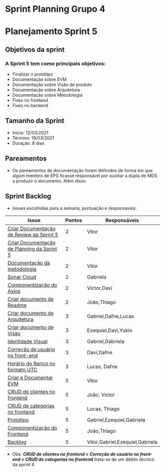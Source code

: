 # Sprint Planning Grupo 4

# Planejamento Sprint 5

## Objetivos da sprint

### A Sprint 5 tem como principais objetivos: 

- Finalizar o protótipo
- Documentação sobre EVM
- Documentação sobre Visão de produto
- Documentação sobre Arquitetura
- Documentação sobre Metodologia
- Fixes no frontend
- Fixes no backend

## Tamanho da Sprint

- Início: 12/03/2021
- Término: 19/03/2021
- Duração: 8 dias

## Pareamentos

- Os pareamentos de documentação foram definidos de forma em que algum membro de EPS ficasse responsável por auxiliar 
a dupla de MDS a produzir o documento. Além disso

## Sprint Backlog

- Issues escolhidas para a semana, pontuação e responsaveis:

|Issue|Pontos|Responsáveis|
|--|--|--|
|[Criar Documentação de Review da Sprint 5]("https://github.com/fga-eps-mds/2020-2-G4/issues/83")|2|Vitor|
|[Criar Documentação de Planning da Sprint 5]("https://github.com/fga-eps-mds/2020-2-G4/issues/82")|2|Vitor|
|[Documentação da metodologia]("https://github.com/fga-eps-mds/2020-2-G4/issues/79")|2|Vitor|
|[Sonar Cloud]("https://github.com/fga-eps-mds/2020-2-G4/issues/78")|2|Gabriela|
|[Componentização do Axios]("https://github.com/fga-eps-mds/2020-2-G4/issues/80")|2|Victor,Davi|
|[Criar documento de Readme]("https://github.com/fga-eps-mds/2020-2-G4/issues/87")|2|João,Thiago|
|[Criar documento de Arquitetura]("https://github.com/fga-eps-mds/2020-2-G4/issues/81")|3|Gabriel,Dafne,Lucas|
|[Criar documento de Visão]("https://github.com/fga-eps-mds/2020-2-G4/issues/84")|3|Ezequiel,Davi,Yukio|
|[Identidade Visual]("https://github.com/fga-eps-mds/2020-2-G4/issues/92")|3|Gabriel,Gabriela|
|[Correção de usuário no front-end]("https://github.com/fga-eps-mds/2020-2-G4/issues/61")|3|Davi,Dafne|
|[Horário do Banco no formato UTC]("https://github.com/fga-eps-mds/2020-2-G4/issues/89")|3|Lucas, Dafne|
|[Criar e Documentar EVM]("https://github.com/fga-eps-mds/2020-2-G4/issues/93")|5|Vitor|
|[CRUD de clientes no frontend]("https://github.com/fga-eps-mds/2020-2-G4/issues/64")|5|João, Victor|
|[CRUD de categorias no frontend]("https://github.com/fga-eps-mds/2020-2-G4/issues/65")|5|Lucas, Thiago|
|[Protótipo]("https://github.com/fga-eps-mds/2020-2-G4/issues/68")|5|Gabriel,Ezequiel,Gabriela|
|[Componentização do Frontend]("https://github.com/fga-eps-mds/2020-2-G4/issues/88")|5|João,Thiago|
|[Backlog]("https://github.com/fga-eps-mds/2020-2-G4/issues/85")|5|Vitor,Gabriel,Ezequiel,Gabriela|

- Obs: ***CRUD de clientes no frontend*** e ***Correção de usuário no front-end*** e ***CRUD de categorias no frontend*** trata-se de um débito técnico da sprint 4
